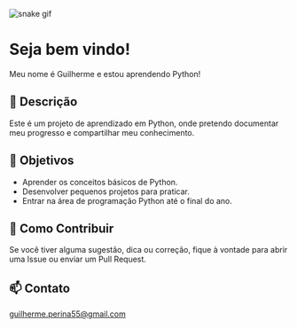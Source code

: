 ![snake gif](https://github.com/GuilhermePerina/GuilhermePerina/blob/output/github-contribution-grid-snake)

# Seja bem vindo!
Meu nome é Guilherme e estou aprendendo Python! 

## 💬 Descrição
Este é um projeto de aprendizado em Python, onde pretendo documentar meu progresso e compartilhar meu conhecimento.

## 🔭 Objetivos
- Aprender os conceitos básicos de Python.
- Desenvolver pequenos projetos para praticar.
- Entrar na área de programação Python até o final do ano.

## 🌱 Como Contribuir
Se você tiver alguma sugestão, dica ou correção, fique à vontade para abrir uma Issue ou enviar um Pull Request.

## 📫 Contato 
guilherme.perina55@gmail.com

<!--
## Recursos Úteis
- [Documentação oficial do Python](https://docs.python.org/3/)
- Livros recomendados: "Automate the Boring Stuff with Python" e "Python Crash Course".

**GuilhermePerina/GuilhermePerina** is a ✨ _special_ ✨ repository because its `README.md` (this file) appears on your GitHub profile.

Here are some ideas to get you started:

- 🔭 I’m currently working on ...
- 🌱 I’m currently learning ...
- 👯 I’m looking to collaborate on ...
- 🤔 I’m looking for help with ...
- 💬 Ask me about ...
- 📫 How to reach me: ...
- 😄 Pronouns: ...
- ⚡ Fun fact: ...
-->
